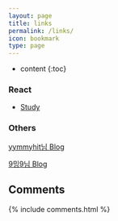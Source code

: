 ```yaml
---
layout: page
title: links
permalink: /links/
icon: bookmark
type: page
---
```


* content
{:toc}

### React

* [Study](https://pomb.us/build-your-own-react/)

### Others

[yymmyhit님 Blog](http://yummyhit.kr/)

[9밍9님 Blog](https://ming9mon.tistory.com/)

## Comments

{% include comments.html %}
